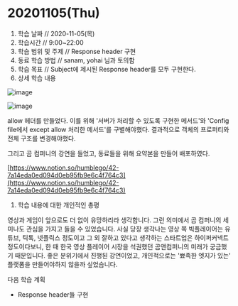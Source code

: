 # 20201105\(Thu\)

1. 학습 날짜 // 2020-11-05\(목\)
2. 학습시간 // 9:00~22:00
3. 학습 범위 및 주제 // Response header 구현
4. 동료 학습 방법 // sanam, yohai 님과 토의함
5. 학습 목표 // Subject에 제시된 Response header를 모두 구현한다.
6. 상세 학습 내용

![image](https://user-images.githubusercontent.com/54612343/98460972-21eb4f80-21ec-11eb-82d3-c44a652b84df.png)

![image](https://user-images.githubusercontent.com/54612343/98460949-f5cfce80-21eb-11eb-8641-6e57bee4817a.png)

allow 헤더를 만들었다. 이를 위해 '서버가 처리할 수 있도록 구현한 메서드'와 'Config file에서 except allow 처리한 메서드'를 구별해야했다. 결과적으로 객체의 프로퍼티와 전체 구조를 변경해야했다.

그리고 곰 컴퍼니의 강연을 들었고, 동료들을 위해 요약본을 만들어 배포하였다.

[https://www.notion.so/humblego/42-7a14eda0ed094d0eb95fb9e6c4f764c3](https://www.notion.so/humblego/42-7a14eda0ed094d0eb95fb9e6c4f764c3)

1. 학습 내용에 대한 개인적인 총평

영상과 게임이 앞으로도 더 없이 유망하리라 생각합니다. 그런 의미에서 곰 컴퍼니의 세미나도 관심을 가지고 들을 수 있었습니다. 사실 당장 생각나는 영상 쪽 빅플레이어는 유튜브, 틱톡, 넷플릭스 정도이고 그 외 잘하고 있다고 생각하는 스타트업은 하이퍼커넥트 정도이다보니, 한 때 한국 영상 플레이어 시장을 석권했던 곰앤컴퍼니의 미래가 궁금했기 때문입니다. 좋은 분위기에서 진행된 강연이었고, 개인적으로는 '뾰족한 엣지가 있는' 플랫폼을 만들어야하지 않을까 싶었습니다.

다음 학습 계획

* Response header들 구현

